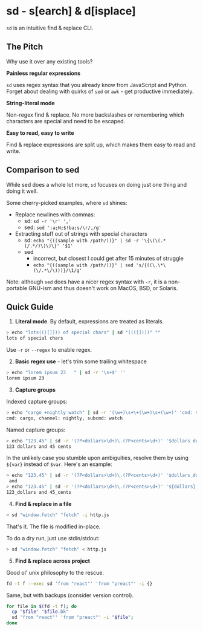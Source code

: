 # sd - s[earch] & d[isplace]

`sd` is an intuitive find & replace CLI.

## The Pitch

Why use it over any existing tools?

**Painless regular expressions**

`sd` uses regex syntax that you already know from JavaScript and Python. Forget about dealing with quirks of `sed` or `awk` - get productive immediately.

**String-literal mode**

Non-regex find & replace. No more backslashes or remembering which characters are special and need to be escaped.

**Easy to read, easy to write**

Find & replace expressions are split up, which makes them easy to read and write.

## Comparison to sed

While sed does a whole lot more, `sd` focuses on doing just one thing and doing it well.

Some cherry-picked examples, where `sd` shines:
- Replace newlines with commas:
  - sd: `sd -r '\r' ','`
  - sed: `sed ':a;N;$!ba;s/\r/,/g'`
- Extracting stuff out of strings with special characters
  - sd: `echo "{((sample with /path/))}" | sd -r '\{\(\(.*(/.*/)\)\)\}' '$1'`
  - sed
    - incorrect, but closest I could get after 15 minutes of struggle
    - `echo "{((sample with /path/))}" | sed 's/{((\.\*\(\/.*\/\)))}/\1/g'`

Note: although `sed` does have a nicer regex syntax with `-r`, it is a non-portable GNU-ism and thus doesn't work on MacOS, BSD, or Solaris. 

## Quick Guide

1. **Literal mode**. By default, expressions are treated as literals.

```sh
> echo "lots((([]))) of special chars" | sd "((([])))" ""
lots of special chars
```

Use `-r` or `--regex` to enable regex.

2. **Basic regex use** - let's trim some trailing whitespace

```sh
> echo "lorem ipsum 23   " | sd -r '\s+$' ''
lorem ipsum 23
```

3. **Capture groups**

Indexed capture groups:

```sh
> echo "cargo +nightly watch" | sd -r '(\w+)\s+\+(\w+)\s+(\w+)' 'cmd: $1, channel: $2, subcmd: $3'
cmd: cargo, channel: nightly, subcmd: watch
```

Named capture groups:

```sh
> echo "123.45" | sd -r '(?P<dollars>\d+)\.(?P<cents>\d+)' '$dollars dollars and $cents cents'
123 dollars and 45 cents
```

In the unlikely case you stumble upon ambiguities, resolve them by using `${var}` instead of `$var`. Here's an example:

```sh
> echo "123.45" | sd -r '(?P<dollars>\d+)\.(?P<cents>\d+)' '$dollars_dollars and $cents_cents'
 and 
> echo "123.45" | sd -r '(?P<dollars>\d+)\.(?P<cents>\d+)' '${dollars}_dollars and ${cents}_cents'
123_dollars and 45_cents
```

4. **Find & replace in a file**

```sh
> sd "window.fetch" "fetch" -i http.js
```

That's it. The file is modified in-place.

To do a dry run, just use stdin/stdout:

```sh
> sd "window.fetch" "fetch" < http.js 
```

5. **Find & replace across project**

Good ol' unix philosophy to the rescue.

```sh
fd -t f --exec sd 'from "react"' 'from "preact"' -i {}
```

Same, but with backups (consider version control).

```bash
for file in $(fd -t f); do
  cp "$file" "$file.bk"
  sd 'from "react"' 'from "preact"' -i "$file"; 
done
```
